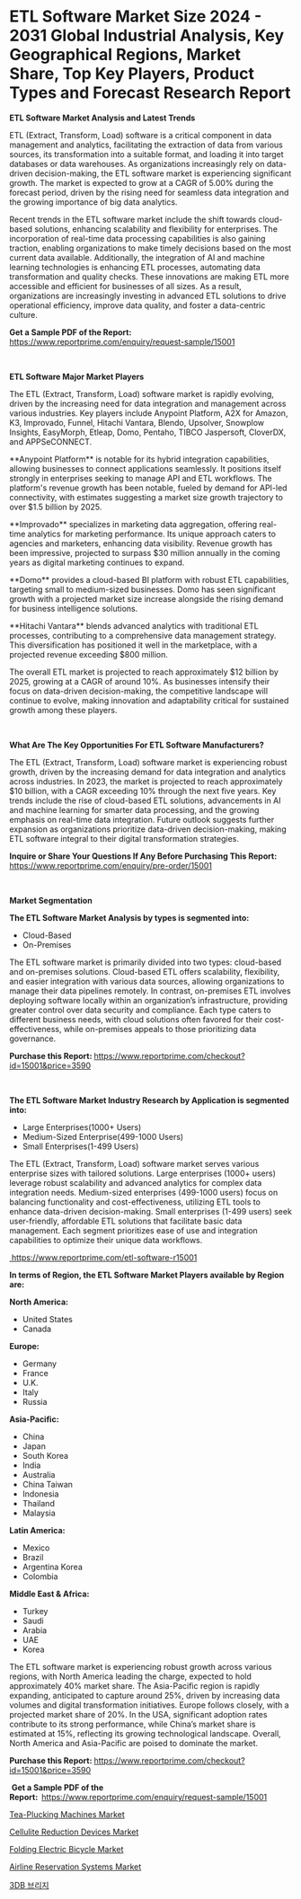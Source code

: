<p><h1>ETL Software Market Size 2024 - 2031 Global Industrial Analysis, Key Geographical Regions, Market Share, Top Key Players, Product Types and Forecast Research Report</h1></p><p><strong>ETL Software Market Analysis and Latest Trends</strong></p>
<p><p>ETL (Extract, Transform, Load) software is a critical component in data management and analytics, facilitating the extraction of data from various sources, its transformation into a suitable format, and loading it into target databases or data warehouses. As organizations increasingly rely on data-driven decision-making, the ETL software market is experiencing significant growth. The market is expected to grow at a CAGR of 5.00% during the forecast period, driven by the rising need for seamless data integration and the growing importance of big data analytics.</p><p>Recent trends in the ETL software market include the shift towards cloud-based solutions, enhancing scalability and flexibility for enterprises. The incorporation of real-time data processing capabilities is also gaining traction, enabling organizations to make timely decisions based on the most current data available. Additionally, the integration of AI and machine learning technologies is enhancing ETL processes, automating data transformation and quality checks. These innovations are making ETL more accessible and efficient for businesses of all sizes. As a result, organizations are increasingly investing in advanced ETL solutions to drive operational efficiency, improve data quality, and foster a data-centric culture.</p></p>
<p><strong>Get a Sample PDF of the Report:&nbsp;</strong> <a href="https://www.reportprime.com/enquiry/request-sample/15001">https://www.reportprime.com/enquiry/request-sample/15001</a></p>
<p>&nbsp;</p>
<p><strong>ETL Software Major Market Players</strong></p>
<p><p>The ETL (Extract, Transform, Load) software market is rapidly evolving, driven by the increasing need for data integration and management across various industries. Key players include Anypoint Platform, A2X for Amazon, K3, Improvado, Funnel, Hitachi Vantara, Blendo, Upsolver, Snowplow Insights, EasyMorph, Etleap, Domo, Pentaho, TIBCO Jaspersoft, CloverDX, and APPSeCONNECT.</p><p>**Anypoint Platform** is notable for its hybrid integration capabilities, allowing businesses to connect applications seamlessly. It positions itself strongly in enterprises seeking to manage API and ETL workflows. The platform's revenue growth has been notable, fueled by demand for API-led connectivity, with estimates suggesting a market size growth trajectory to over $1.5 billion by 2025.</p><p>**Improvado** specializes in marketing data aggregation, offering real-time analytics for marketing performance. Its unique approach caters to agencies and marketers, enhancing data visibility. Revenue growth has been impressive, projected to surpass $30 million annually in the coming years as digital marketing continues to expand.</p><p>**Domo** provides a cloud-based BI platform with robust ETL capabilities, targeting small to medium-sized businesses. Domo has seen significant growth with a projected market size increase alongside the rising demand for business intelligence solutions.</p><p>**Hitachi Vantara** blends advanced analytics with traditional ETL processes, contributing to a comprehensive data management strategy. This diversification has positioned it well in the marketplace, with a projected revenue exceeding $800 million.</p><p>The overall ETL market is projected to reach approximately $12 billion by 2025, growing at a CAGR of around 10%. As businesses intensify their focus on data-driven decision-making, the competitive landscape will continue to evolve, making innovation and adaptability critical for sustained growth among these players.</p></p>
<p>&nbsp;</p>
<p><strong>What Are The Key Opportunities For ETL Software Manufacturers?</strong></p>
<p><p>The ETL (Extract, Transform, Load) software market is experiencing robust growth, driven by the increasing demand for data integration and analytics across industries. In 2023, the market is projected to reach approximately $10 billion, with a CAGR exceeding 10% through the next five years. Key trends include the rise of cloud-based ETL solutions, advancements in AI and machine learning for smarter data processing, and the growing emphasis on real-time data integration. Future outlook suggests further expansion as organizations prioritize data-driven decision-making, making ETL software integral to their digital transformation strategies.</p></p>
<p><strong>Inquire or Share Your Questions If Any Before Purchasing This Report:</strong> <a href="https://www.reportprime.com/enquiry/pre-order/15001">https://www.reportprime.com/enquiry/pre-order/15001</a></p>
<p>&nbsp;</p>
<p><strong>Market Segmentation</strong></p>
<p><strong>The ETL Software Market Analysis by types is segmented into:</strong></p>
<p><ul><li>Cloud-Based</li><li>On-Premises</li></ul></p>
<p><p>The ETL software market is primarily divided into two types: cloud-based and on-premises solutions. Cloud-based ETL offers scalability, flexibility, and easier integration with various data sources, allowing organizations to manage their data pipelines remotely. In contrast, on-premises ETL involves deploying software locally within an organization’s infrastructure, providing greater control over data security and compliance. Each type caters to different business needs, with cloud solutions often favored for their cost-effectiveness, while on-premises appeals to those prioritizing data governance.</p></p>
<p><strong>Purchase this Report:&nbsp;</strong><a href="https://www.reportprime.com/checkout?id=15001&price=3590">https://www.reportprime.com/checkout?id=15001&price=3590</a></p>
<p>&nbsp;</p>
<p><strong>The ETL Software Market Industry Research by Application is segmented into:</strong></p>
<p><ul><li>Large Enterprises(1000+ Users)</li><li>Medium-Sized Enterprise(499-1000 Users)</li><li>Small Enterprises(1-499 Users)</li></ul></p>
<p><p>The ETL (Extract, Transform, Load) software market serves various enterprise sizes with tailored solutions. Large enterprises (1000+ users) leverage robust scalability and advanced analytics for complex data integration needs. Medium-sized enterprises (499-1000 users) focus on balancing functionality and cost-effectiveness, utilizing ETL tools to enhance data-driven decision-making. Small enterprises (1-499 users) seek user-friendly, affordable ETL solutions that facilitate basic data management. Each segment prioritizes ease of use and integration capabilities to optimize their unique data workflows.</p></p>
<p><a href="https://www.reportprime.com/etl-software-r15001">&nbsp;https://www.reportprime.com/etl-software-r15001</a></p>
<p><strong>In terms of Region, the ETL Software Market Players available by Region are:</strong></p>
<p>
    <p> <strong> North America: </strong>
        <ul>
            <li>United States</li>
            <li>Canada</li>
        </ul>
        </p> 
    <p> <strong> Europe: </strong>
        <ul>
            <li>Germany</li>
            <li>France</li>
            <li>U.K.</li>
            <li>Italy</li>
            <li>Russia</li>
        </ul>
        </p> 
    <p> <strong> Asia-Pacific: </strong>
        <ul>
            <li>China</li>
            <li>Japan</li>
            <li>South Korea</li>
            <li>India</li>
            <li>Australia</li>
            <li>China Taiwan</li>
            <li>Indonesia</li>
            <li>Thailand</li>
            <li>Malaysia</li>
        </ul>
        </p> 
    <p> <strong> Latin America: </strong>
        <ul>
            <li>Mexico</li>
            <li>Brazil</li>
            <li>Argentina Korea</li>
            <li>Colombia</li>
        </ul>
        </p> 
    <p> <strong> Middle East & Africa: </strong>
        <ul>
            <li>Turkey</li>
            <li>Saudi</li>
            <li>Arabia</li>
            <li>UAE</li>
            <li>Korea</li>
        </ul>
    </p>
    </p>
<p><p>The ETL software market is experiencing robust growth across various regions, with North America leading the charge, expected to hold approximately 40% market share. The Asia-Pacific region is rapidly expanding, anticipated to capture around 25%, driven by increasing data volumes and digital transformation initiatives. Europe follows closely, with a projected market share of 20%. In the USA, significant adoption rates contribute to its strong performance, while China’s market share is estimated at 15%, reflecting its growing technological landscape. Overall, North America and Asia-Pacific are poised to dominate the market.</p></p>
<p><strong>Purchase this Report: </strong><a href="https://www.reportprime.com/checkout?id=15001&price=3590">https://www.reportprime.com/checkout?id=15001&price=3590</a></p>
<p>&nbsp;<strong>Get a Sample PDF of the Report:&nbsp;&nbsp;</strong><a href="https://www.reportprime.com/enquiry/request-sample/15001">https://www.reportprime.com/enquiry/request-sample/15001</a></p>
<p><strong></strong></p>
<p><p><a href="https://issuu.com/reportprime-2/docs/tea-plucking-machines-market-size-2_c98bc58c4719cc">Tea-Plucking Machines Market</a></p><p><a href="https://www.linkedin.com/pulse/how-cellulite-reduction-devices-market-changing-from-2024-tdenf?trackingId=U%2FJt2pbtT5SoB%2B38geMZoA%3D%3D">Cellulite Reduction Devices Market</a></p><p><a href="https://www.linkedin.com/pulse/why-should-you-invest-folding-electric-bicycle-market-trends-r1jqe?trackingId=QmgVY7HqSrK4Y2JW%2F8rvPg%3D%3D">Folding Electric Bicycle Market</a></p><p><a href="https://github.com/julyju69/Market-Research-Report-List-5/blob/main/airline-reservation-systems-market.md">Airline Reservation Systems Market</a></p><p><a href="https://medium.com/@robertojones8678/%EC%84%B8%EA%B3%84-3db-bridge-market-%EC%9D%80-2024%EC%97%90%EC%84%9C-2031%EB%A1%9C-%EC%97%B0%ED%8F%89%EA%B7%A0-%EC%A6%9D%EA%B0%80%EC%9C%A8%EC%9D%84-%EB%B3%B4%EC%9D%BC-%EA%B2%83%EC%9C%BC%EB%A1%9C-%EC%98%88%EC%83%81%EB%90%A9%EB%8B%88%EB%8B%A4-4dae927f2e54">3DB 브리지</a></p></p>